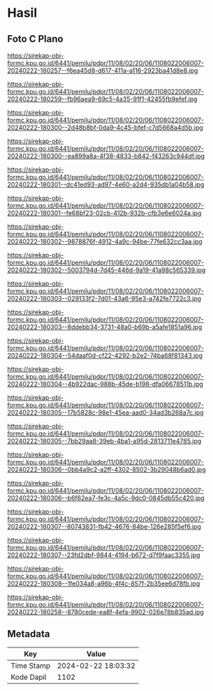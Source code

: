# Hasil

## Foto C Plano

https://sirekap-obj-formc.kpu.go.id/6441/pemilu/pdpr/11/08/02/20/06/1108022006007-20240222-180257--f6ea45d8-d617-411a-a116-2923ba41d8e8.jpg

https://sirekap-obj-formc.kpu.go.id/6441/pemilu/pdpr/11/08/02/20/06/1108022006007-20240222-180259--fb96aea9-69c5-4a35-91f1-42455fb9efef.jpg

https://sirekap-obj-formc.kpu.go.id/6441/pemilu/pdpr/11/08/02/20/06/1108022006007-20240222-180300--2d48b8bf-0da9-4c45-bfef-c7d5668a4d5b.jpg

https://sirekap-obj-formc.kpu.go.id/6441/pemilu/pdpr/11/08/02/20/06/1108022006007-20240222-180300--ea899a8a-4f38-4833-b842-f43263c944df.jpg

https://sirekap-obj-formc.kpu.go.id/6441/pemilu/pdpr/11/08/02/20/06/1108022006007-20240222-180301--dc41ed93-ad97-4e60-a2d4-935db1a04b58.jpg

https://sirekap-obj-formc.kpu.go.id/6441/pemilu/pdpr/11/08/02/20/06/1108022006007-20240222-180301--fe68bf23-02cb-412b-932b-cfb3e6e6024a.jpg

https://sirekap-obj-formc.kpu.go.id/6441/pemilu/pdpr/11/08/02/20/06/1108022006007-20240222-180302--9878876f-4912-4a9c-94be-77fe632cc3aa.jpg

https://sirekap-obj-formc.kpu.go.id/6441/pemilu/pdpr/11/08/02/20/06/1108022006007-20240222-180302--5003794d-7d45-446d-9a19-41a98c565339.jpg

https://sirekap-obj-formc.kpu.go.id/6441/pemilu/pdpr/11/08/02/20/06/1108022006007-20240222-180303--029133f2-7d01-43a6-95e3-a742fe7722c3.jpg

https://sirekap-obj-formc.kpu.go.id/6441/pemilu/pdpr/11/08/02/20/06/1108022006007-20240222-180303--8ddebb34-3731-48a0-b69b-a5afe1851a96.jpg

https://sirekap-obj-formc.kpu.go.id/6441/pemilu/pdpr/11/08/02/20/06/1108022006007-20240222-180304--54daaf0d-cf22-4292-b2e2-74ba68f81343.jpg

https://sirekap-obj-formc.kpu.go.id/6441/pemilu/pdpr/11/08/02/20/06/1108022006007-20240222-180304--4b922dac-988b-45de-b198-dfa06678511b.jpg

https://sirekap-obj-formc.kpu.go.id/6441/pemilu/pdpr/11/08/02/20/06/1108022006007-20240222-180305--17b5828c-98e1-45ea-aad0-34ad3b268a7c.jpg

https://sirekap-obj-formc.kpu.go.id/6441/pemilu/pdpr/11/08/02/20/06/1108022006007-20240222-180305--7bb29aa8-39eb-4ba1-a95d-2813711e4785.jpg

https://sirekap-obj-formc.kpu.go.id/6441/pemilu/pdpr/11/08/02/20/06/1108022006007-20240222-180306--0bb4a9c2-a2ff-4302-8502-3b29048b6ad0.jpg

https://sirekap-obj-formc.kpu.go.id/6441/pemilu/pdpr/11/08/02/20/06/1108022006007-20240222-180306--b6f62ea7-fe3c-4a5c-9dc0-0845db55c420.jpg

https://sirekap-obj-formc.kpu.go.id/6441/pemilu/pdpr/11/08/02/20/06/1108022006007-20240222-180307--80743831-fb42-4676-84be-126e285f5ef6.jpg

https://sirekap-obj-formc.kpu.go.id/6441/pemilu/pdpr/11/08/02/20/06/1108022006007-20240222-180307--23fd2dbf-9844-4194-b672-d7f9faac3355.jpg

https://sirekap-obj-formc.kpu.go.id/6441/pemilu/pdpr/11/08/02/20/06/1108022006007-20240222-180308--1fe034a8-a96b-4f4c-857f-2b35ee6d78fb.jpg

https://sirekap-obj-formc.kpu.go.id/6441/pemilu/pdpr/11/08/02/20/06/1108022006007-20240222-180258--8780cede-ea8f-4efa-9902-026e78b835ad.jpg


## Metadata

| Key        | Value               |
| ---------- | ------------------- |
| Time Stamp | 2024-02-22 18:03:32 |
| Kode Dapil | 1102                |



